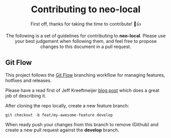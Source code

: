 <h1 align="center">
  Contributing to neo-local
</h1>

<p align="center">
  First off, thanks for taking the time to contribute! 🎉👍
</p>

<p align="center">
  The following is a set of guidelines for contributing to <b>neo-local</b>. Please use 
  your best judgement when following them, and feel free to propose changes to this
  document in a pull request.
</p>

## Git Flow

This project follows the [Git Flow](https://jeffkreeftmeijer.com/git-flow/) 
branching workflow for managing features, hotfixes and releases.

Please have a read first of Jeff Kreeftmeijer 
[blog post](https://jeffkreeftmeijer.com/git-flow/) which does a great job of 
describing it.

After cloning the repo locally, create a new feature branch:

```
git checkout -b feat/my-awesome-feature develop
```

When ready push your changes from this branch to remove (Github) and create a 
new pull request against the **develop** branch. 